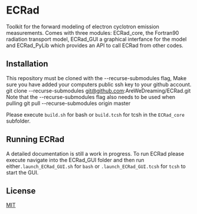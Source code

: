 # ECRad
Toolkit for the forward modeling of electron cyclotron emission measurements. Comes with three modules: ECRad_core, the Fortran90 radiation transport model, ECRad_GUI a graphical interfance for the model and ECRad_PyLib which provides an API to call ECRad from other codes.
## Installation
This repository must be cloned with the --recurse-submodules flag,
Make sure you have added your computers public ssh key to your github account.
git clone --recurse-submodules git@github.com:AreWeDreaming/ECRad.git
Note that the --recurse-submodules flag also needs to be used when pulling
git pull --recurse-submodules origin master

Please execute `build.sh` for bash or `build.tcsh` for tcsh in the `ECRad_core` subfolder.
## Running ECRad
A detailed documentation is still a work in progress. To run ECRad please execute navigate into the ECRad_GUI folder and then run either`.launch_ECRad_GUI.sh` for `bash` or `.launch_ECRad_GUI.tcsh` for `tcsh` to start the GUI.
## License
[MIT](https://choosealicense.com/licenses/mit/)
